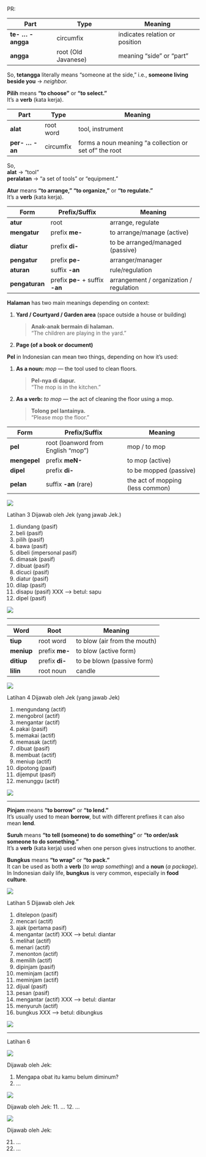 

PR:

|Part|Type|Meaning|
|---|---|---|
|**te- … -angga**|circumfix|indicates relation or position|
|**angga**|root (Old Javanese)|meaning “side” or “part”|

So, **tetangga** literally means “someone at the side,” i.e., **someone living beside you** → _neighbor._

**Pilih** means **“to choose”** or **“to select.”**  
It’s a **verb** (kata kerja).

|Part|Type|Meaning|
|---|---|---|
|**alat**|root word|tool, instrument|
|**per- … -an**|circumfix|forms a noun meaning “a collection or set of” the root|

So,  
**alat** → “tool”  
**peralatan** → “a set of tools” or “equipment.”

**Atur** means **“to arrange,” “to organize,”** or **“to regulate.”**  
It’s a **verb** (kata kerja).

| Form           | Prefix/Suffix                   | Meaning                                 |
| -------------- | ------------------------------- | --------------------------------------- |
| **atur**       | root                            | arrange, regulate                       |
| **mengatur**   | prefix **me-**                  | to arrange/manage (active)              |
| **diatur**     | prefix **di-**                  | to be arranged/managed (passive)        |
| **pengatur**   | prefix **pe-**                  | arranger/manager                        |
| **aturan**     | suffix **-an**                  | rule/regulation                         |
| **pengaturan** | prefix **pe-** + suffix **-an** | arrangement / organization / regulation |

**Halaman** has two main meanings depending on context:

1. **Yard / Courtyard / Garden area** (space outside a house or building)
    
    > **Anak-anak bermain di halaman.**  
    > “The children are playing in the yard.”
    
2. **Page (of a book or document)**


**Pel** in Indonesian can mean two things, depending on how it’s used:

1. **As a noun:** _mop_ — the tool used to clean floors.
    
    > **Pel-nya di dapur.**  
    > “The mop is in the kitchen.”
    
2. **As a verb:** _to mop_ — the act of cleaning the floor using a mop.
    
    > **Tolong pel lantainya.**  
    > “Please mop the floor.”

| Form         | Prefix/Suffix                      | Meaning                          |
| ------------ | ---------------------------------- | -------------------------------- |
| **pel**      | root (loanword from English “mop”) | mop / to mop                     |
| **mengepel** | prefix **meN-**                    | to mop (active)                  |
| **dipel**    | prefix **di-**                     | to be mopped (passive)           |
| **pelan**    | suffix **-an** (rare)              | the act of mopping (less common) |

![](Screenshot_2025-10-14T20-29-43_UTC+0800.png)


Latihan 3
Dijawab oleh Jek (yang jawab Jek.)
1. diundang (pasif)
2. beli (pasif)
3. pilih (pasif)
4. bawa (pasif)
5. dibeli (impersonal pasif)
6. dimasak (pasif)
7. dibuat (pasif)
8. dicuci (pasif)
9. diatur (pasif)
10. dilap (pasif)
11. disapu (pasif) XXX --> betul: sapu
12. dipel (pasif)

![](Screenshot_2568-10-23T05-36-38_UTC+0800@2x.png)



---


| Word       | Root           | Meaning                      |
| ---------- | -------------- | ---------------------------- |
| **tiup**   | root word      | to blow (air from the mouth) |
| **meniup** | prefix **me-** | to blow (active form)        |
| **ditiup** | prefix **di-** | to be blown (passive form)   |
| **lilin**  | root noun      | candle                       |

![](Screenshot_2025-10-14T20-30-04_UTC+0800.png)

Latihan 4
Dijawab oleh Jek (yang jawab Jek)
1. mengundang (actif)
2. mengobrol (actif)
3. mengantar (actif)
4. pakai (pasif)
5. memakai (actif)
6. memasak (actif)
7. dibuat (pasif)
8. membuat (actif)
9. meniup (actif)
10. dipotong (pasif)
11. dijemput (pasif)
12. menunggu (actif)

![](Screenshot_2568-10-23T05-37-58_UTC+0800@2x.png)



---

**Pinjam** means **“to borrow”** or **“to lend.”**  
It’s usually used to mean **borrow**, but with different prefixes it can also mean **lend**.

**Suruh** means **“to tell (someone) to do something”** or **“to order/ask someone to do something.”**  
It’s a **verb** (kata kerja) used when one person gives instructions to another.

**Bungkus** means **“to wrap”** or **“to pack.”**  
It can be used as both a **verb** (_to wrap something_) and a **noun** (_a package_). In Indonesian daily life, **bungkus** is very common, especially in **food culture**.

![](Screenshot_2568-10-19T17-53-09_UTC+0800@2x.png)

Latihan 5
Dijawab oleh Jek

1. ditelepon (pasif)
2. mencari (actif)
3. ajak (pertama pasif)
4. mengantar (actif) XXX --> betul: diantar
5. melihat (actif)
6. menari (actif)
7. menonton (actif)
8. memilih (actif)
9. dipinjam (pasif)
10. meminjam (actif)
11. meminjam (actif)
12. dijual (pasif)
13. pesan (pasif)
14. mengantar (actif) XXX --> betul: diantar 
15. menyuruh (actif)
16. bungkus XXX --> betul: dibungkus


![](Screenshot_2568-10-23T05-38-35_UTC+0800@2x.png)



---

Latihan 6

![](Screenshot_2568-10-19T17-36-24_UTC+0800@2x.png)

Dijawab oleh Jek:
1. Mengapa obat itu kamu belum diminum?
2. ...

![](Screenshot_2568-10-19T17-36-34_UTC+0800@2x.png)

Dijawab oleh Jek:
11. ...
12. ...

![](Screenshot_2568-10-19T17-36-45_UTC+0800@2x.png)

Dijawab oleh Jek:

21. ...
22. ...
